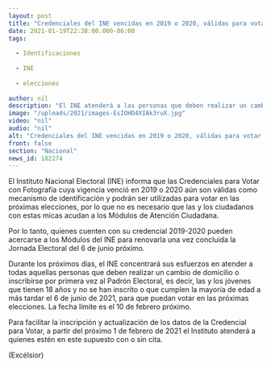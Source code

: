 ```yaml
---
layout: post
title: "Credenciales del INE vencidas en 2019 o 2020, válidas para votar en 2021"
date: 2021-01-19T22:38:00.000-06:00
tags:
  
  - Identificaciones
  
  - INE
  
  - elecciones
  
author: nil
description: "El INE atenderá a las personas que deben realizar un cambio de domicilio o inscribirse por primera vez al Padrón Electoral, para que puedan votar en las próximas elecciones"
image: "/uploads/2021/images-EsIOHD4XIAk3ruX.jpg"
video: "nil"
audio: "nil"
alt: "Credenciales del INE vencidas en 2019 o 2020, válidas para votar en 2021"
front: false
section: "Nacional"
news_id: 182274
---
```


El Instituto Nacional Electoral (INE) informa que las Credenciales para Votar con Fotografía cuya vigencia venció en 2019 o 2020 aún son válidas como mecanismo de identificación y podrán ser utilizadas para votar en las próximas elecciones, por lo que no es necesario que las y los ciudadanos con estas micas acudan a los Módulos de Atención Ciudadana.

Por lo tanto, quienes cuenten con su credencial 2019-2020 pueden acercarse a los Módulos del INE para renovarla una vez concluida la Jornada Electoral del 6 de junio próximo.

Durante los próximos días, el INE concentrará sus esfuerzos en atender a todas aquellas personas que deben realizar un cambio de domicilio o inscribirse por primera vez al Padrón Electoral, es decir, las y los jóvenes que tienen 18 años y no se han inscrito o que cumplen la mayoría de edad a más tardar el 6 de junio de 2021, para que puedan votar en las próximas elecciones. La fecha límite es el 10 de febrero próximo.

Para facilitar la inscripción y actualización de los datos de la Credencial para Votar, a partir del próximo 1 de febrero de 2021 el Instituto atenderá a quienes estén en este supuesto con o sin cita.

(Excélsior)